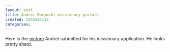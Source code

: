 ```yaml
---
layout: post
title: Andrei Burymski missionary picture
created: 1245394115
categories:
---
```

Here is the <a href="http://www.flickr.com/photos/8208464@N05/3640399310/">picture</a> Andrei submitted for his missionary application.  He looks pretty sharp.
